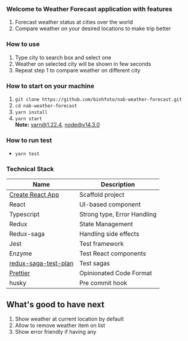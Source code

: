 ### Welcome to Weather Forecast application with features

1. Forecast weather status at cities over the world
2. Compare weather on your desired locations to make trip better

### How to use

1. Type city to search box and select one
2. Weather on selected city will be shown in few seconds
3. Repeat step 1 to compare weather on different city

### How to start on your machine

1. `git clone https://github.com/binhfoto/nab-weather-forecast.git`
2. `cd nab-weather-forecast`
3. `yarn install`
4. `yarn start` <br>
   **Note:** yarn@1.22.4, node@v14.3.0

### How to run test

-   `yarn test`

### Technical Stack

| Name                                                                    | Description                 |
| ----------------------------------------------------------------------- | --------------------------- |
| [Create React App](https://github.com/facebook/create-react-app)        | Scaffold project            |
| React                                                                   | UI-based component          |
| Typescript                                                              | Strong type, Error Handling |
| Redux                                                                   | State Management            |
| Redux-saga                                                              | Handling side effects       |
| Jest                                                                    | Test framework              |
| Enzyme                                                                  | Test React components       |
| [redux-saga-test-plan](http://redux-saga-test-plan.jeremyfairbank.com/) | Test sagas                  |
| [Prettier](https://prettier.io/)                                        | Opinionated Code Format     |
| husky                                                                   | Pre commit hook             |

## What's good to have next

1. Show weather at current location by default
2. Allow to remove weather item on list
3. Show error friendly if having any
